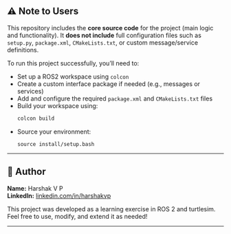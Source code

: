 ## ⚠️ Note to Users

This repository includes the **core source code** for the project (main logic and functionality). It **does not include** full configuration files such as `setup.py`, `package.xml`, `CMakeLists.txt`, or custom message/service definitions.

To run this project successfully, you’ll need to:

- Set up a ROS2 workspace using `colcon`
- Create a custom interface package if needed (e.g., messages or services)
- Add and configure the required `package.xml` and `CMakeLists.txt` files
- Build your workspace using:
  ```bash
  colcon build
- Source your environment:
  ```basg
  source install/setup.bash

---

## 🔹 Author

**Name:** Harshak V P  
**LinkedIn:** [linkedin.com/in/harshakvp](https://www.linkedin.com/in/harshakvp/)

This project was developed as a learning exercise in ROS 2 and turtlesim.  
Feel free to use, modify, and extend it as needed!

---
